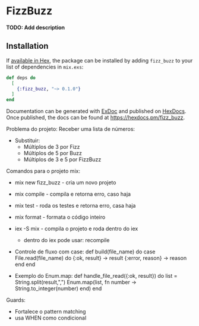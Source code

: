 # FizzBuzz

**TODO: Add description**

## Installation

If [available in Hex](https://hex.pm/docs/publish), the package can be installed
by adding `fizz_buzz` to your list of dependencies in `mix.exs`:

```elixir
def deps do
  [
    {:fizz_buzz, "~> 0.1.0"}
  ]
end
```

Documentation can be generated with [ExDoc](https://github.com/elixir-lang/ex_doc)
and published on [HexDocs](https://hexdocs.pm). Once published, the docs can
be found at <https://hexdocs.pm/fizz_buzz>.

Problema do projeto: 
Receber uma lista de números:
- Substituir:
  - Múltiplos de 3 por Fizz
  - Múltiplos de 5 por Buzz
  - Múltiplos de 3 e 5 por FizzBuzz

Comandos para o projeto mix:
- mix new fizz_buzz - cria um novo projeto
- mix compile - compila e retorna erro, caso haja
- mix test - roda os testes e retorna erro, casa haja
- mix format - formata o código inteiro
- iex -S mix - compila o projeto e roda dentro do iex
  - dentro do iex pode usar: recompile 

- Controle de fluxo com case:
  def build(file_name) do
    case File.read(file_name) do
    {:ok, result} -> result
    {:error, reason} -> reason
    end
  end

- Exemplo do Enum.map:
  def handle_file_read({:ok, result}) do
    list = String.split(result,",")
    Enum.map(list, fn number -> String.to_integer(number) end)
  end

Guards:
- Fortalece o pattern matching 
- usa WHEN como condicional